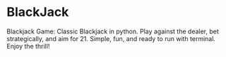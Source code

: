 # BlackJack
Blackjack Game: Classic Blackjack in python. Play against the dealer, bet strategically, and aim for 21. Simple, fun, and ready to run with terminal. Enjoy the thrill!
